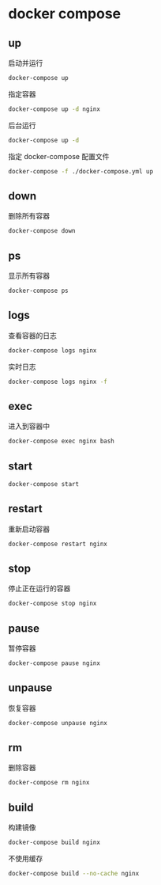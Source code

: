 # docker compose

## up

启动并运行

```bash
docker-compose up
```

指定容器

```bash
docker-compose up -d nginx
```

后台运行

```bash
docker-compose up -d
```

指定 docker-compose 配置文件

```bash
docker-compose -f ./docker-compose.yml up
```

## down

删除所有容器

```bash
docker-compose down
```

## ps

显示所有容器

```bash
docker-compose ps
```

## logs

查看容器的日志

```bash
docker-compose logs nginx
```

实时日志

```bash
docker-compose logs nginx -f
```

## exec

进入到容器中

```bash
docker-compose exec nginx bash
```

## start

```bash
docker-compose start
```

## restart

重新启动容器

```bash
docker-compose restart nginx
```

## stop

停止正在运行的容器

```bash
docker-compose stop nginx
```

## pause

暂停容器

```bash
docker-compose pause nginx
```

## unpause

恢复容器

```bash
docker-compose unpause nginx
```

## rm

删除容器

```bash
docker-compose rm nginx
```

## build

构建镜像

```bash
docker-compose build nginx
```

不使用缓存

```bash
docker-compose build --no-cache nginx
```
